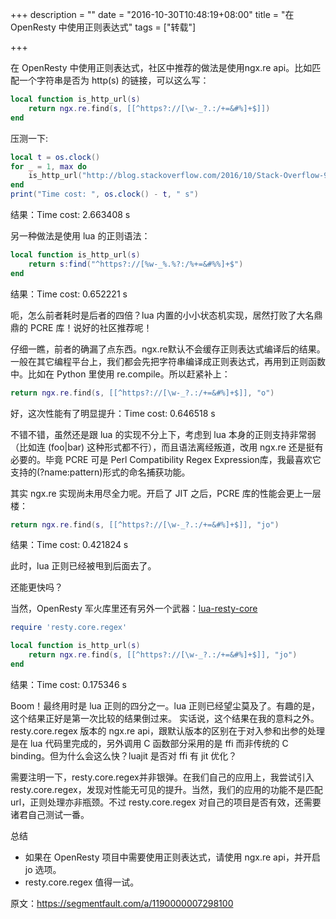 +++
description = ""
date = "2016-10-30T10:48:19+08:00"
title = "在 OpenResty 中使用正则表达式"
tags = ["转载"]

+++

在 OpenResty 中使用正则表达式，社区中推荐的做法是使用ngx.re api。比如匹配一个字符串是否为 http(s) 的链接，可以这么写：

```lua
local function is_http_url(s)
    return ngx.re.find(s, [[^https?://[\w-_?.:/+=&#%]+$]])
end
```

压测一下:

```lua
local t = os.clock()
for _ = 1, max do
    is_http_url("http://blog.stackoverflow.com/2016/10/Stack-Overflow-92-Podcast-The-Guerilla-Guide-to-Interviewing/?cb=1")
end
print("Time cost: ", os.clock() - t, " s")
```

结果：Time cost: 2.663408 s

另一种做法是使用 lua 的正则语法：

```lua
local function is_http_url(s)
    return s:find("^https?://[%w-_%.%?:/%+=&#%%]+$")
end
```

结果：Time cost: 0.652221 s

呃，怎么前者耗时是后者的四倍？lua 内置的小小状态机实现，居然打败了大名鼎鼎的 PCRE 库！说好的社区推荐呢！

仔细一瞧，前者的确漏了点东西。ngx.re默认不会缓存正则表达式编译后的结果。一般在其它编程平台上，我们都会先把字符串编译成正则表达式，再用到正则函数中。比如在
Python 里使用 re.compile。所以赶紧补上：

```lua
return ngx.re.find(s, [[^https?://[\w-_?.:/+=&#%]+$]], "o")
```

好，这次性能有了明显提升：Time cost: 0.646518 s

不错不错，虽然还是跟 lua 的实现不分上下，考虑到 lua 本身的正则支持非常弱（比如连 (foo|bar)
这种形式都不行），而且语法离经叛道，改用 ngx.re 还是挺有必要的。毕竟 PCRE 可是 Perl Compatibility Regex
Expression库，我最喜欢它支持的(?name:pattern)形式的命名捕获功能。

其实 ngx.re 实现尚未用尽全力呢。开启了 JIT 之后，PCRE 库的性能会更上一层楼：

```lua
return ngx.re.find(s, [[^https?://[\w-_?.:/+=&#%]+$]], "jo")
```

结果：Time cost: 0.421824 s

此时，lua 正则已经被甩到后面去了。

还能更快吗？

当然，OpenResty 军火库里还有另外一个武器：[lua-resty-core](https://github.com/openresty/lua-resty-core)

```lua
require 'resty.core.regex'

local function is_http_url(s)
    return ngx.re.find(s, [[^https?://[\w-_?.:/+=&#%]+$]], "jo")
end
```

结果：Time cost: 0.175346 s

Boom！最终用时是 lua 正则的四分之一。lua 正则已经望尘莫及了。有趣的是，这个结果正好是第一次比较的结果倒过来。
实话说，这个结果在我的意料之外。resty.core.regex 版本的 ngx.re api，跟默认版本的区别在于对入参和出参的处理是在 lua
代码里完成的，另外调用 C 函数部分采用的是 ffi 而非传统的 C binding。但为什么会这么快？luajit 是否对 ffi 有 jit 优化？

需要注明一下，resty.core.regex并非银弹。在我们自己的应用上，我尝试引入resty.core.regex，发现对性能无可见的提升。当然，我们的应用的功能不是匹配
url，正则处理亦非瓶颈。不过 resty.core.regex 对自己的项目是否有效，还需要诸君自己测试一番。

总结

* 如果在 OpenResty 项目中需要使用正则表达式，请使用 ngx.re api，并开启 jo 选项。
* resty.core.regex 值得一试。

原文：https://segmentfault.com/a/1190000007298100

